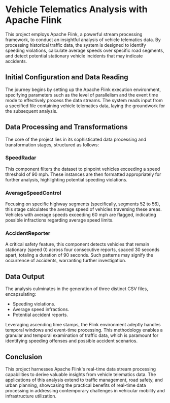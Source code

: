 # Vehicle Telematics Analysis with Apache Flink

This project employs Apache Flink, a powerful stream processing framework, to conduct an insightful analysis of vehicle telematics data. By processing historical traffic data, the system is designed to identify speeding violations, calculate average speeds over specific road segments, and detect potential stationary vehicle incidents that may indicate accidents.

## Initial Configuration and Data Reading

The journey begins by setting up the Apache Flink execution environment, specifying parameters such as the level of parallelism and the event time mode to effectively process the data streams. The system reads input from a specified file containing vehicle telematics data, laying the groundwork for the subsequent analysis.

## Data Processing and Transformations

The core of the project lies in its sophisticated data processing and transformation stages, structured as follows:

### SpeedRadar

This component filters the dataset to pinpoint vehicles exceeding a speed threshold of 90 mph. These instances are then formatted appropriately for further analysis, highlighting potential speeding violations.

### AverageSpeedControl

Focusing on specific highway segments (specifically, segments 52 to 56), this stage calculates the average speed of vehicles traversing these areas. Vehicles with average speeds exceeding 60 mph are flagged, indicating possible infractions regarding average speed limits.

### AccidentReporter

A critical safety feature, this component detects vehicles that remain stationary (speed 0) across four consecutive reports, spaced 30 seconds apart, totaling a duration of 90 seconds. Such patterns may signify the occurrence of accidents, warranting further investigation.

## Data Output

The analysis culminates in the generation of three distinct CSV files, encapsulating:

- Speeding violations.
- Average speed infractions.
- Potential accident reports.

Leveraging ascending time stamps, the Flink environment adeptly handles temporal windows and event-time processing. This methodology enables a granular and temporal examination of traffic data, which is paramount for identifying speeding offenses and possible accident scenarios.

## Conclusion

This project harnesses Apache Flink's real-time data stream processing capabilities to derive valuable insights from vehicle telematics data. The applications of this analysis extend to traffic management, road safety, and urban planning, showcasing the practical benefits of real-time data processing in addressing contemporary challenges in vehicular mobility and infrastructure utilization.
